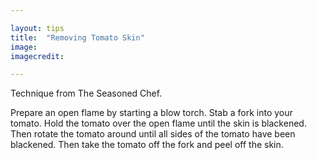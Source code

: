 ```yaml
---

layout: tips
title:  "Removing Tomato Skin"
image: 
imagecredit: 

---
```


Technique from The Seasoned Chef.

Prepare an open flame by starting a blow torch. Stab a fork into your tomato. Hold the tomato over the open flame until the skin is blackened. Then rotate the tomato around until all sides of the tomato have been blackened. Then take the tomato off the fork and peel off the skin.